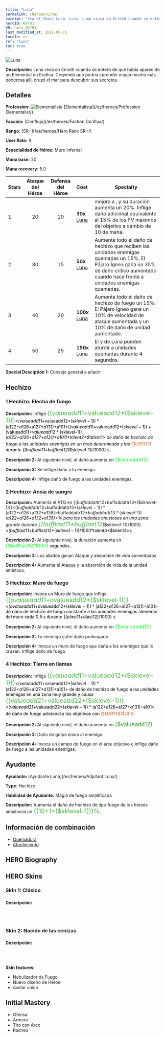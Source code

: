 ```yaml
---
title: "Luna"
permalink: /heroes/Luna/
excerpt: "Era of Chaos Luna. Luna. Luna vivía en Enroth cuando se enteró de que había aparecido un Elemental en Erathia. Creyendo que podría aprender magia mucho más poderosa allí, cruzó el mar para descubrir sus secretos."
heroID: 60701
QR: hero_60701
last_modified_at: 2021-06-15
locale: es
ref: "Luna"
toc: true
---
```

  ![Luna](/images/h/h_Luna.jpg)

 **Descripción:** Luna vivía en Enroth cuando se enteró de que había aparecido un Elemental en Erathia. Creyendo que podría aprender magia mucho más poderosa allí, cruzó el mar para descubrir sus secretos.
## Detalles
 **Profession:** ![Elementalista](/images/h/h_prof_14.png)  [Elementalista](/es/heroes/Profession Elementalist/)

 **Facción:** [Conflujo](/es/heroes/Faction Conflux/)

 **Rango:** [SR+](/es/heroes/Hero Rank SR+/)

 **User Rate:** R

 **Especialidad de Héroe:** Muro infernal

 **Mana base:** 20

 **Mana recovery:** 5.0


  | Stars | Ataque del Héroe | Defensa del Héroe | Cost |     Specialty     |
  |---------|:---------------:|:---------------:|:--|--------------------|
  |    1    | 20 | 10 | **30x** [Luna](/ItemsES/her_378/) | <Muro de fuego> mejora a <Muro infernal>, y su duración aumenta un 20%. Inflige daño adicional equivalente al 15% de los PV máximos del objetivo a cambio de 10 de maná. |
  |    2    | 30 | 15 | **50x** [Luna](/ItemsES/her_378/) | Aumenta todo el daño de hechizo que reciben las unidades enemigas quemadas un 15%. El Pájaro Ígneo gana un 35% de daño crítico aumentado cuando hace frente a unidades enemigas quemadas. |
  |    3    | 40 | 20 | **100x** [Luna](/ItemsES/her_378/) | Aumenta todo el daño de hechizo de fuego un 15%. El Pájaro Ígneo gana un 10% de velocidad de ataque aumentada y un 10% de daño de unidad aumentado. |
  |    4    | 50 | 25 | **150x** [Luna](/ItemsES/her_378/) | El <Muro infernal> y <Tierra en llamas> de Luna pueden aturdir a unidades quemadas durante 4 segundos. |

 **Special Desciption 1:** Consejo general a añadir

## Hechizo
### 1 Hechizo: Flecha de fuego
 **Descripción:** Inflige <span style="color: #48b946;font-size:20px">{($valueadd11+$valueadd12*($sklevel-1))}</span><span style="color: black"><($valueadd11+$valueadd12*($sklevel-1))*($a122+$a126+$a127+$a131)+$a101+(($valueadd11+$valueadd12*($sklevel-1))+($valueadd11+$valueadd12*($sklevel-1))*($a122+$a126+$a127+$a131)+$a101)*$talent2+$talent1> de daño de hechizo de fuego a las unidades enemigas en un área determinada y las <span style="color: #e07c44;font-size:20px">quema</span><span style="color: black"> durante {($bufflast11+$bufflast12*($sklevel-1))/1000} s.

 **Descripción 2:** Al siguiente nivel, el daño aumenta en <span style="color: #00ff22;font-size:16px">{$valueadd12}</span><span style="color: black">

 **Descripción 3:** Se inflige daño a tu enemigo.

 **Descripción 4:** Inflige daño de fuego a las unidades enemigas.

### 2 Hechizo: Ansia de sangre
 **Descripción:** Aumenta el ATQ en {($buffaddattr12+$buffaddattr13*($sklevel-1))}<($buffaddattr12+$buffaddattr13*($sklevel-1))*($a122+$a126+$a132+$a136)>% y la absorción de vida en {($buffaddattr22+$buffaddattr23*($sklevel-1))}<($buffaddattr12+$buffaddattr13*($sklevel-1))*($a122+$a126+$a132+$a136)>% para las unidades amistosas en una zona grande durante <span style="color: #48b946;font-size:20px">{($bufflast11+$bufflast12*($sklevel-1))/1000}</span><span style="color: black"><($bufflast11+$bufflast12*($sklevel-1))/1000*$talent4+$talent3>s

 **Descripción 2:** Al siguiente nivel, la duración aumenta en <span style="color: #00ff22;font-size:16px">{$bufflast12/1000}</span><span style="color: black"> segundos.

 **Descripción 3:** Los aliados ganan Ataque y absorción de vida aumentados.

 **Descripción 4:** Aumenta el Ataque y la absorción de vida de la unidad amistosa.

### 3 Hechizo: Muro de fuego
 **Descripción:** Invoca un Muro de fuego que inflige <span style="color: #48b946;font-size:20px">{($ovalueadd11+$ovalueadd12*($sklevel-1))}</span><span style="color: black"><($ovalueadd11+$ovalueadd12*($sklevel-1))*($a122+$a126+$a127+$a131)+$a101> de daño de hechizo de fuego constante a las unidades enemigas alrededor del muro cada 0,5 s durante {($olast11+$olast12)/1000} s

 **Descripción 2:** Al siguiente nivel, el daño aumenta en <span style="color: #00ff22;font-size:16px">{$ovalueadd12}</span><span style="color: black">

 **Descripción 3:** Tu enemigo sufre daño prolongado.

 **Descripción 4:** Invoca un muro de fuego que daña a los enemigos que lo cruzan. Inflige daño de fuego.

### 4 Hechizo: Tierra en llamas
 **Descripción:** Inflige <span style="color: #48b946;font-size:20px">{($valueadd11+$valueadd12*($sklevel-1))}</span><span style="color: black"><($valueadd11+$valueadd12*($sklevel-1))*($a122+$a126+$a127+$a131)+$a101> de daño de hechizo de fuego a las unidades enemigas en una zona muy grande y causa <span style="color: #48b946;font-size:20px">{($valueadd21+$valueadd22*($sklevel-1))}</span><span style="color: black"><($valueadd21+$valueadd22*($sklevel-1))*($a122+$a126+$a127+$a131)+$a101> de daño de fuego adicional a los objetivos con <span style="color: #e07c44;font-size:20px">quemadura.</span><span style="color: black">

 **Descripción 2:** Al siguiente nivel, el daño aumenta en <span style="color: #1ca216;font-size:18px">{$valueadd12}</span><span style="color: black">

 **Descripción 3:** Daño de golpe único al enemigo

 **Descripción 4:** Invoca un campo de fuego en el área objetivo e inflige daño de fuego a las unidades enemigas.


## Ayudante

 **Ayudante:**  [Ayudante Luna](/es/heroes/Adjutant Luna/) 

 **Type:**  Hechizo 

 **Habilidad de Ayudante:**  Magia de fuego amplificada 

 **Descripción:** Aumenta el daño de hechizo de tipo fuego de los héroes amistosos un <span style="color: #48b946;font-size:20px">{(10+1*($sklevel-1))}%</span><span style="color: black">.

## Información de combinación

* [Quemadura](/es/combination/Quemadura/) 
* [Aturdimiento](/es/combination/Aturdimiento/) 

## HERO Biography

## HERO Skins
### Skin 1: **Clásico**

 **Descripción:** <span style="color: #ffffff;font-size:20px">El fuego fue la primera habilidad que dominaron los humanos. Se usaba tanto para la supervivencia como para la destrucción. </span>


### Skin 2: **Nacida de las cenizas**

 **Descripción:** <span style="color: #ffffff;font-size:20px">Luna estaba rodeada de llamas mortíferas, pero escapó totalmente ilesa. Desde entonces ha blandido el poder de disipar el frío y la oscuridad. </span>

 **Skin features:** 

   - Nebulizador de Fuego
   - Nuevo diseño de Héroe
   - Avatar único


## Initial Mastery
   - Ofensa
   - Armero
   - Tiro con Arco
   - Rastreo
